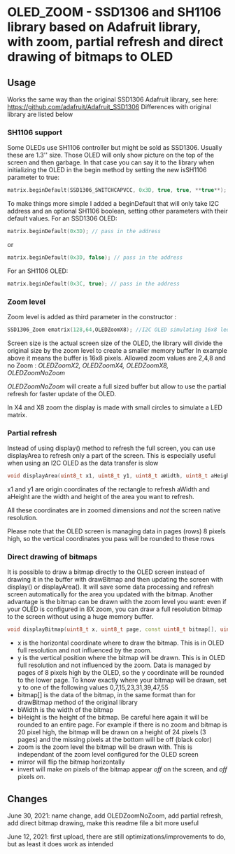 # OLED_ZOOM - SSD1306 and SH1106 library based on Adafruit library, with zoom, partial refresh and direct drawing of bitmaps to OLED

## Usage

Works the same way than the original SSD1306 Adafruit library, see here: https://github.com/adafruit/Adafruit_SSD1306
Differences with original library are listed below

### SH1106 support
Some OLEDs use SH1106 controller but might be sold as SSD1306. Usually these are 1.3'' size. Those OLED will only show picture on the top of the screen and then garbage.
In that case you can say it to the library when initializing the OLED in the begin method by setting the new isSH1106 parameter to true:
```C++
matrix.beginDefault(SSD1306_SWITCHCAPVCC, 0x3D, true, true, **true**); // pass in the address
```

To make things more simple I added a beginDefault that will only take I2C address and an optional SH1106 boolean, setting other parameters with their default values.
For an SSD1306 OLED:
```C++
matrix.beginDefault(0x3D); // pass in the address
```
or
```C++
matrix.beginDefault(0x3D, false); // pass in the address
```

For an SH1106 OLED:
```C++
matrix.beginDefault(0x3C, true); // pass in the address
```

### Zoom level
Zoom level is added as third parameter in the constructor :
```C++
SSD1306_Zoom ematrix(128,64,OLEDZoomX8); //I2C OLED simulating 16x8 led matrix
```
Screen size is the actual screen size of the OLED, the library will divide the original size by the zoom level to create a smaller memory buffer
In example above it means the buffer is 16x8 pixels.
Allowed zoom values are 2,4,8 and no Zoom : *OLEDZoomX2, OLEDZoomX4, OLEDZoomX8, OLEDZoomNoZoom*

*OLEDZoomNoZoom* will create a full sized buffer but allow to use the partial refresh for faster update of the OLED.

In X4 and X8 zoom the display is made with small circles to simulate a LED matrix.

### Partial refresh
Instead of using display() method to refresh the full screen, you can use displayArea to refresh only a part of the screen.
This is especially useful when using an I2C OLED as the data transfer is slow
```C++
void displayArea(uint8_t x1, uint8_t y1, uint8_t aWidth, uint8_t aHeight);
```
x1 and y1 are origin coordinates of the rectangle to refresh
aWidth and aHeight are the width and height of the area you want to refresh.

All these coordinates are in zoomed dimensions and *not* the screen native resolution.

Please note that the OLED screen is managing data in pages (rows) 8 pixels high, so the vertical coordinates you pass will be rounded to these rows

### Direct drawing of bitmaps
It is possible to draw a bitmap directly to the OLED screen instead of drawing it in the buffer with drawBitmap and then updating the screen with display() or displayArea().
It will save some data processing and refresh screen automatically for the area you updated with the bitmap.
Another advantage is the bitmap can be drawn with the zoom level you want: even if your OLED is configured in 8X zoom, you can draw a full resolution bitmap to the screen without using a huge memory buffer.
```C++
void displayBitmap(uint8_t x, uint8_t page, const uint8_t bitmap[], uint8_t bWidth, uint8_t bHeight, SSD1306ZoomLevel zoom, bool mirror, bool invert);
```
- x is the horizontal coordinate where to draw the bitmap. This is in OLED full resolution and not influenced by the zoom.
- y is the vertical position where the bitmap will be drawn. This is in OLED full resolution and not influenced by the zoom. Data is managed by pages of 8 pixels high by the OLED, so the y coordinate will be rounded to the lower page. To know exactly where your bitmap will be drawn, set y to one of the following values 0,7,15,23,31,39,47,55
- bitmap[] is the data of the bitmap, in the same format than for drawBitmap method of the original library
- bWidth is the width of the bitmap
- bHeight is the height of the bitmap. Be careful here again it will be rounded to an entire page. For example if there is no zoom and bitmap is 20 pixel high, the bitmap will be drawn on a height of 24 pixels (3 pages) and the missing pixels at the bottom will be off (black color)
- zoom is the zoom level the bitmap will be drawn with. This is independant of the zoom level configured for the OLED screen
- mirror will flip the bitmap horizontally
- invert will make *on* pixels of the bitmap appear *off* on the screen, and *off* pixels *on*.

## Changes
June 30, 2021: name change, add OLEDZoomNoZoom, add partial refresh, add direct bitmap drawing, make this readme file a bit more useful

June 12, 2021: first upload, there are still optimizations/improvements to do, but as least it does work as intended


